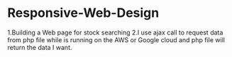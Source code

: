# Responsive-Web-Design
1.Building a Web page for stock searching
2.I use ajax call to request data from php file while is running on the AWS or Google cloud and php file will return the data I want.
